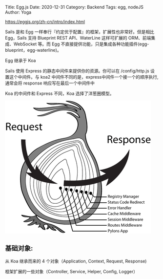 Title: Egg.js
Date: 2020-12-31
Category: Backend
Tags: egg, nodeJS
Author: Yoga

https://eggjs.org/zh-cn/intro/index.html

Sails 是和 Egg 一样奉行『约定优于配置』的框架，扩展性也非常好。但是相比 Egg，Sails 支持 Blueprint REST API、WaterLine 这样可扩展的 ORM、前端集成、WebSocket 等。而 Egg 不直接提供功能，只是集成各种功能插件(egg-blueprint，egg-waterline)。

Egg 继承于 Koa


Sails 使用 Express 的静态中间件来提供你的资源。你可以在 /config/http.js 设置这个中间件。与 koa2 中间件不同的是，express中间件一个接一个的顺序执行, 通常会将 response 响应写在最后一个中间件中

Koa 的中间件和 Express 不同，Koa 选择了洋葱圈模型。

![koa](img/koa.png)

## 基础对象:

从 Koa 继承而来的 4 个对象（Application, Context, Request, Response) 

框架扩展的一些对象（Controller, Service, Helper, Config, Logger）